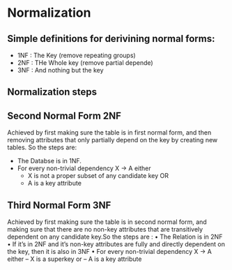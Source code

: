 # Normalization 


## Simple definitions for derivining normal forms:
- 1NF : The Key (remove repeating groups)
- 2NF : THe Whole key (remove partial depende)
- 3NF : And nothing but the key

## Normalization steps

## Second Normal Form 2NF 
Achieved by first making sure the table is in first normal form, and then removing attributes that only partially depend on the key by creating new tables. So the steps are: 
- The Databse is in 1NF.
- For every non-trivial dependency X → A either
  - X is not a proper subset of any candidate key OR
  - A is a key attribute

## Third Normal Form 3NF
Achieved by first making sure the table is in second normal form, and
making sure that there are no non-key attributes that are transitively dependent on any candidate
key.So the steps are :
• The Relation is in 2NF
• If it’s in 2NF and it’s non-key attributes are fully and directly dependent on the key, then it is
also in 3NF
• For every non-trivial dependency X → A either
– X is a superkey or
– A is a key attribute


